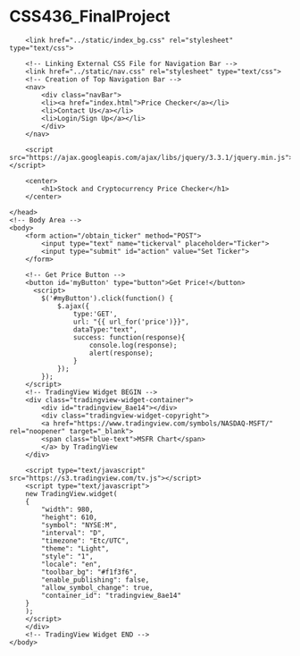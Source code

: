 # CSS436_FinalProject

<!DOCTYPE html>
<!-- Website Homepage-->
<html>
    <!-- Header Area -->
    <head>
        <!-- Getting Fonts from Google Fonts API -->
        <link rel="stylesheet" href="https://fonts.googleapis.com/css?family=Dosis:800">
        <link rel="stylesheet" href="https://fonts.googleapis.com/css?family=Karla">

        <link href="../static/index_bg.css" rel="stylesheet" type="text/css">

        <!-- Linking External CSS File for Navigation Bar -->
        <link href="../static/nav.css" rel="stylesheet" type="text/css">
        <!-- Creation of Top Navigation Bar -->
        <nav>
            <div class="navBar">
            <li><a href="index.html">Price Checker</a></li>
            <li>Contact Us</a></li>
            <li>Login/Sign Up</a></li>
            </div>
        </nav>

        <script src="https://ajax.googleapis.com/ajax/libs/jquery/3.3.1/jquery.min.js"></script>
        
        <center>
            <h1>Stock and Cryptocurrency Price Checker</h1>
        </center>
        
    </head>
    <!-- Body Area -->
    <body>
        <form action="/obtain_ticker" method="POST">
            <input type="text" name="tickerval" placeholder="Ticker">
            <input type="submit" id="action" value="Set Ticker">
        </form>

        <!-- Get Price Button -->
        <button id='myButton' type="button">Get Price!</button>
          <script>
            $('#myButton').click(function() {
                $.ajax({
                    type:'GET',
                    url: "{{ url_for('price')}}",
                    dataType:"text",
                    success: function(response){
                        console.log(response);
                        alert(response);
                    }
                });
            });
        </script>
        <!-- TradingView Widget BEGIN -->
        <div class="tradingview-widget-container">
            <div id="tradingview_8ae14"></div>
            <div class="tradingview-widget-copyright">
            <a href="https://www.tradingview.com/symbols/NASDAQ-MSFT/" rel="noopener" target="_blank">
            <span class="blue-text">MSFR Chart</span>
            </a> by TradingView
        </div>

        <script type="text/javascript" src="https://s3.tradingview.com/tv.js"></script>
        <script type="text/javascript">
        new TradingView.widget(
        {
            "width": 980,
            "height": 610,
            "symbol": "NYSE:M",
            "interval": "D",
            "timezone": "Etc/UTC",
            "theme": "Light",
            "style": "1",
            "locale": "en",
            "toolbar_bg": "#f1f3f6",
            "enable_publishing": false,
            "allow_symbol_change": true,
            "container_id": "tradingview_8ae14"
        }
        );
        </script>
        </div>
        <!-- TradingView Widget END -->
    </body>
</html>